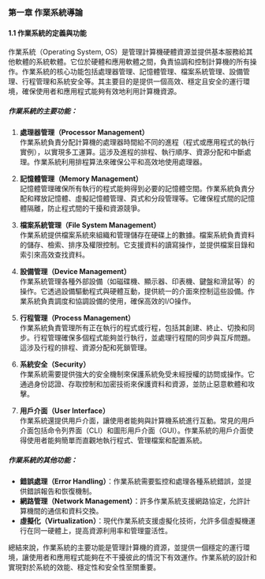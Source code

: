 ### 第一章 作業系統導論

#### 1.1 作業系統的定義與功能

作業系統（Operating System, OS）是管理計算機硬體資源並提供基本服務給其他軟體的系統軟體。它位於硬體和應用軟體之間，負責協調和控制計算機的所有操作。作業系統的核心功能包括處理器管理、記憶體管理、檔案系統管理、設備管理、行程管理和系統安全等。其主要目的是提供一個高效、穩定且安全的運行環境，確保使用者和應用程式能夠有效地利用計算機資源。

##### 作業系統的主要功能：
1. **處理器管理（Processor Management）**  
   作業系統負責分配計算機的處理器時間給不同的進程（程式或應用程式的執行實例），以實現多工運算。這涉及進程的排程、執行順序、資源分配和中斷處理。作業系統利用排程算法來確保公平和高效地使用處理器。

2. **記憶體管理（Memory Management）**  
   記憶體管理確保所有執行的程式能夠得到必要的記憶體空間。作業系統負責分配和釋放記憶體、虛擬記憶體管理、頁式和分段管理等。它確保程式間的記憶體隔離，防止程式間的干擾和資源競爭。

3. **檔案系統管理（File System Management）**  
   作業系統提供檔案系統來組織和管理儲存在硬碟上的數據。檔案系統負責資料的儲存、檢索、排序及權限控制。它支援資料的讀寫操作，並提供檔案目錄和索引來高效查找資料。

4. **設備管理（Device Management）**  
   作業系統管理各種外部設備（如磁碟機、顯示器、印表機、鍵盤和滑鼠等）的操作。它透過設備驅動程式與硬體互動，提供統一的介面來控制這些設備。作業系統負責調度和協調設備的使用，確保高效的I/O操作。

5. **行程管理（Process Management）**  
   作業系統負責管理所有正在執行的程式或行程，包括其創建、終止、切換和同步。行程管理確保多個程式能夠並行執行，並處理行程間的同步與互斥問題。這涉及行程的排程、資源分配和死鎖管理。

6. **系統安全（Security）**  
   作業系統需要提供強大的安全機制來保護系統免受未經授權的訪問或操作。它通過身份認證、存取控制和加密技術來保護資料和資源，並防止惡意軟體和攻擊。

7. **用戶介面（User Interface）**  
   作業系統還提供用戶介面，讓使用者能夠與計算機系統進行互動。常見的用戶介面包括命令列界面（CLI）和圖形用戶介面（GUI）。作業系統的用戶介面使得使用者能夠簡單而直觀地執行程式、管理檔案和配置系統。

##### 作業系統的其他功能：
- **錯誤處理（Error Handling）**：作業系統需要監控和處理各種系統錯誤，並提供錯誤報告和恢復機制。
- **網路管理（Network Management）**：許多作業系統支援網路協定，允許計算機間的通信和資料交換。
- **虛擬化（Virtualization）**：現代作業系統支援虛擬化技術，允許多個虛擬機運行在同一硬體上，提高資源利用率和管理靈活性。

總結來說，作業系統的主要功能是管理計算機的資源，並提供一個穩定的運行環境，讓使用者和應用程式能夠在不干擾彼此的情況下有效運作。作業系統的設計和實現對於系統的效能、穩定性和安全性至關重要。